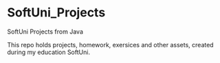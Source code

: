 # SoftUni_Projects
SoftUni Projects from Java

This repo holds projects, homework, exersices and other assets, created during my education SoftUni.
